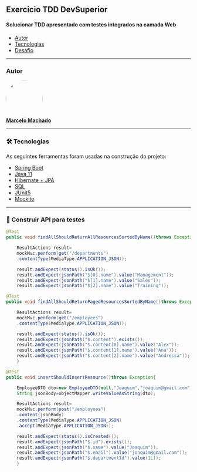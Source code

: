## Exercicio TDD DevSuperior

<h4 align="left">
 Solucionar TDD apresentado com testes integrados na camada Web
</h4>

<!--ts-->

* [Autor](#autor)
* [Tecnologias](#tecnologias)
* [Desafio](#desafio)

---

### Autor

<a href="https://www.linkedin.com/in/marcelomachado1987/">
 <img style="border-radius: 50%;" src="https://media-exp1.licdn.com/dms/image/C4E03AQEwV54JjLc-9g/profile-displayphoto-shrink_800_800/0/1621682542460?e=1626912000&v=beta&t=Ctis1Z8wFBsNtnuMhTXGp7cXWA12JyY5t9KF9rfQf58" width="100px;" alt=""/>
 <br />
<b>Marcelo Machado</b></a>
 <br />

---

### 🛠 Tecnologias

As seguintes ferramentas foram usadas na construção do projeto:

- [Spring Boot](https://spring.io/projects)
- [Java 11](https://docs.oracle.com/en/java/javase/11/)
- [Hibernate + JPA](https://hibernate.org/)
- [SQL]()
- [JUnit5](https://junit.org/junit5/)
- [Mockito](https://site.mockito.org/)

---

### 🎲 Construir API para testes

```Java
@Test
public void findAllShouldReturnAllResourcesSortedByName()throws Exception{

    ResultActions result=
    mockMvc.perform(get("/departments")
    .contentType(MediaType.APPLICATION_JSON));

    result.andExpect(status().isOk());
    result.andExpect(jsonPath("$[0].name").value("Management"));
    result.andExpect(jsonPath("$[1].name").value("Sales"));
    result.andExpect(jsonPath("$[2].name").value("Training"));
```

```Java
@Test
public void findAllShouldReturnPagedResourcesSortedByName()throws Exception{

    ResultActions result=
    mockMvc.perform(get("/employees")
    .contentType(MediaType.APPLICATION_JSON));

    result.andExpect(status().isOk());
    result.andExpect(jsonPath("$.content").exists());
    result.andExpect(jsonPath("$.content[0].name").value("Alex"));
    result.andExpect(jsonPath("$.content[1].name").value("Ana"));
    result.andExpect(jsonPath("$.content[2].name").value("Andressa"));
    }

@Test
public void insertShouldInsertResource()throws Exception{

    EmployeeDTO dto=new EmployeeDTO(null,"Joaquim","joaquim@gmail.com",1L);
    String jsonBody=objectMapper.writeValueAsString(dto);

    ResultActions result=
    mockMvc.perform(post("/employees")
    .content(jsonBody)
    .contentType(MediaType.APPLICATION_JSON)
    .accept(MediaType.APPLICATION_JSON));

    result.andExpect(status().isCreated());
    result.andExpect(jsonPath("$.id").exists());
    result.andExpect(jsonPath("$.name").value("Joaquim"));
    result.andExpect(jsonPath("$.email").value("joaquim@gmail.com"));
    result.andExpect(jsonPath("$.departmentId").value(1L));
    }    
```